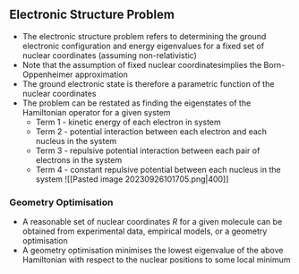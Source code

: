 ## Electronic Structure Problem
- The electronic structure problem refers to determining the ground electronic configuration and energy eigenvalues for a fixed set of nuclear coordinates (assuming non-relativistic)
- Note that the assumption of fixed nuclear coordinatesimplies the Born-Oppenheimer approximation
- The ground electronic state is therefore a parametric function of the nuclear coordinates
- The problem can be restated as finding the eigenstates of the Hamiltonian operator for a given system
	- Term 1 - kinetic energy of each electron in system
	- Term 2 - potential interaction between each electron and each nucleus in the system
	- Term 3 - repulsive potential interaction between each pair of electrons in the system
	- Term 4 - constant repulsive potential between each nucleus in the system
![[Pasted image 20230926101705.png|400]]

### Geometry Optimisation
- A reasonable set of nuclear coordinates $R$ for a given molecule can be obtained from experimental data, empirical models, or a geometry optimisation
- A geometry optimisation minimises the lowest eigenvalue of the above Hamiltonian with respect to the nuclear positions to some local minimum